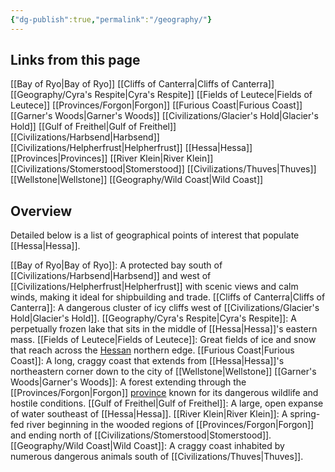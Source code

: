 ```yaml
---
{"dg-publish":true,"permalink":"/geography/"}
---
```


## Links from this page
[[Bay of Ryo\|Bay of Ryo]]
[[Cliffs of Canterra\|Cliffs of Canterra]]
[[Geography/Cyra's Respite\|Cyra's Respite]]
[[Fields of Leutece\|Fields of Leutece]]
[[Provinces/Forgon\|Forgon]]
[[Furious Coast\|Furious Coast]]
[[Garner's Woods\|Garner's Woods]]
[[Civilizations/Glacier's Hold\|Glacier's Hold]]
[[Gulf of Freithel\|Gulf of Freithel]]
[[Civilizations/Harbsend\|Harbsend]]
[[Civilizations/Helpherfrust\|Helpherfrust]]
[[Hessa\|Hessa]]
[[Provinces\|Provinces]]
[[River Klein\|River Klein]]
[[Civilizations/Stomerstood\|Stomerstood]]
[[Civilizations/Thuves\|Thuves]]
[[Wellstone\|Wellstone]]
[[Geography/Wild Coast\|Wild Coast]]
## Overview
Detailed below is a list of geographical points of interest that populate [[Hessa\|Hessa]].

[[Bay of Ryo\|Bay of Ryo]]: A protected bay south of [[Civilizations/Harbsend\|Harbsend]] and west of [[Civilizations/Helpherfrust\|Helpherfrust]] with scenic views and calm winds, making it ideal for shipbuilding and trade.
[[Cliffs of Canterra\|Cliffs of Canterra]]: A dangerous cluster of icy cliffs west of [[Civilizations/Glacier's Hold\|Glacier's Hold]].
[[Geography/Cyra's Respite\|Cyra's Respite]]: A perpetually frozen lake that sits in the middle of [[Hessa\|Hessa]]'s eastern mass.
[[Fields of Leutece\|Fields of Leutece]]: Great fields of ice and snow that reach across the [Hessan](Hessa) northern edge.
[[Furious Coast\|Furious Coast]]: A long, craggy coast that extends from [[Hessa\|Hessa]]'s northeastern corner down to the city of [[Wellstone\|Wellstone]]
[[Garner's Woods\|Garner's Woods]]: A forest extending through the [[Provinces/Forgon\|Forgon]] [province](Provinces) known for its dangerous wildlife and hostile conditions.
[[Gulf of Freithel\|Gulf of Freithel]]: A large, open expanse of water southeast of [[Hessa\|Hessa]].
[[River Klein\|River Klein]]: A spring-fed river beginning in the wooded regions of [[Provinces/Forgon\|Forgon]] and ending north of [[Civilizations/Stomerstood\|Stomerstood]].
[[Geography/Wild Coast\|Wild Coast]]: A craggy coast inhabited by numerous dangerous animals south of [[Civilizations/Thuves\|Thuves]].
